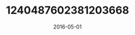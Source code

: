 ---
title: "1240487602381203668"
image: "2016-05-01 20.14.27 1240487602381203668_46248401"
date: "2016-05-01"
type: "photo"
---